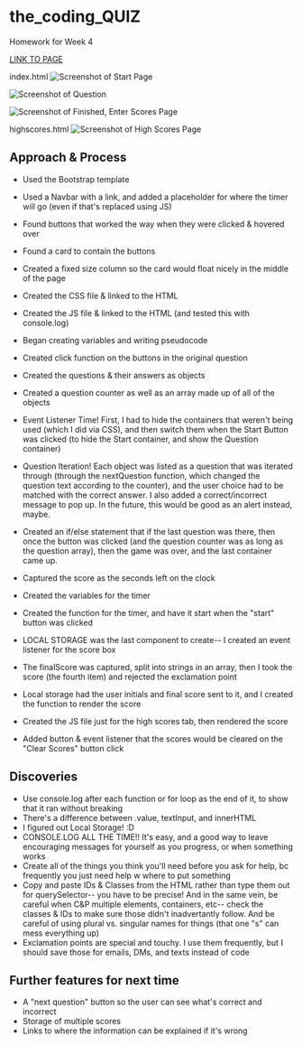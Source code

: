 # the_coding_QUIZ

Homework for Week 4

[LINK TO PAGE](https://theoriginalison.github.io/the-coding-QUIZ/)

index.html
![Screenshot of Start Page](./ReadMeImages.startquiz.png)

![Screenshot of Question](./ReadMeImages.question.png)

![Screenshot of Finished, Enter Scores Page](./ReadMeImages.finishedquiz.png)

highscores.html
![Screenshot of High Scores Page](./ReadMeImages.highscores.png)

## Approach & Process

- Used the Bootstrap template
- Used a Navbar with a link, and added a placeholder for where the timer will go (even if that's replaced using JS)
- Found buttons that worked the way when they were clicked & hovered over
- Found a card to contain the buttons
- Created a fixed size column so the card would float nicely in the middle of the page
- Created the CSS file & linked to the HTML
- Created the JS file & linked to the HTML (and tested this with console.log)
- Began creating variables and writing pseudocode
- Created click function on the buttons in the original question
- Created the questions & their answers as objects
- Created a question counter as well as an array made up of all of the objects
- Event Listener Time! First, I had to hide the containers that weren't being used (which I did via CSS), and then switch them when the Start Button was clicked (to hide the Start container, and show the Question container)
- Question Iteration! Each object was listed as a question that was iterated through (through the nextQuestion function, which changed the question text according to the counter), and the user choice had to be matched with the correct answer. I also added a correct/incorrect message to pop up. In the future, this would be good as an alert instead, maybe.
- Created an if/else statement that if the last question was there, then once the button was clicked (and the question counter was as long as the question array), then the game was over, and the last container came up.
- Captured the score as the seconds left on the clock

- Created the variables for the timer
- Created the function for the timer, and have it start when the "start" button was clicked

- LOCAL STORAGE was the last component to create-- I created an event listener for the score box
- The finalScore was captured, split into strings in an array, then I took the score (the fourth item) and rejected the exclamation point
- Local storage had the user initials and final score sent to it, and I created the function to render the score
- Created the JS file just for the high scores tab, then rendered the score
- Added button & event listener that the scores would be cleared on the "Clear Scores" button click

## Discoveries

- Use console.log after each function or for loop as the end of it, to show that it ran without breaking
- There's a difference between .value, textInput, and innerHTML
- I figured out Local Storage! :D
- CONSOLE.LOG ALL THE TIME!! It's easy, and a good way to leave encouraging messages for yourself as you progress, or when something works
- Create all of the things you think you'll need before you ask for help, bc frequently you just need help w where to put something
- Copy and paste IDs & Classes from the HTML rather than type them out for querySelector-- you have to be precise! And in the same vein, be careful when C&P multiple elements, containers, etc-- check the classes & IDs to make sure those didn't inadvertantly follow. And be careful of using plural vs. singular names for things (that one "s" can mess everything up)
- Exclamation points are special and touchy. I use them frequently, but I should save those for emails, DMs, and texts instead of code

## Further features for next time

- A "next question" button so the user can see what's correct and incorrect
- Storage of multiple scores
- Links to where the information can be explained if it's wrong
